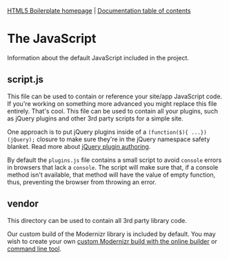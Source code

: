 [HTML5 Boilerplate homepage](https://html5boilerplate.com/) | [Documentation
table of contents](TOC.md)

# The JavaScript

Information about the default JavaScript included in the project.

## script.js

This file can be used to contain or reference your site/app JavaScript code. If
you're working on something more advanced you might replace this file entirely.
That's cool.
This file can be used to contain all your plugins, such as jQuery plugins and
other 3rd party scripts for a simple site.

One approach is to put jQuery plugins inside of a `(function($){ ...})(jQuery);`
closure to make sure they're in the jQuery namespace safety blanket. Read more
about [jQuery plugin authoring](https://learn.jquery.com/plugins/).

By default the `plugins.js` file contains a small script to avoid `console`
errors in browsers that lack a `console`. The script will make sure that, if a
console method isn't available, that method will have the value of empty
function, thus, preventing the browser from throwing an error.

## vendor

This directory can be used to contain all 3rd party library code.

Our custom build of the Modernizr library is included by
default. You may wish to create your own [custom Modernizr build with the online
builder](https://modernizr.com/download/) or [command line
tool](https://modernizr.com/docs#command-line-config).
